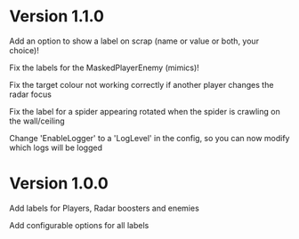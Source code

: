 # Version 1.1.0

Add an option to show a label on scrap (name or value or both, your choice)!

Fix the labels for the MaskedPlayerEnemy (mimics)!

Fix the target colour not working correctly if another player changes the radar focus

Fix the label for a spider appearing rotated when the spider is crawling on the wall/ceiling

Change 'EnableLogger' to a 'LogLevel' in the config, so you can now modify which logs will be logged

# Version 1.0.0

Add labels for Players, Radar boosters and enemies

Add configurable options for all labels